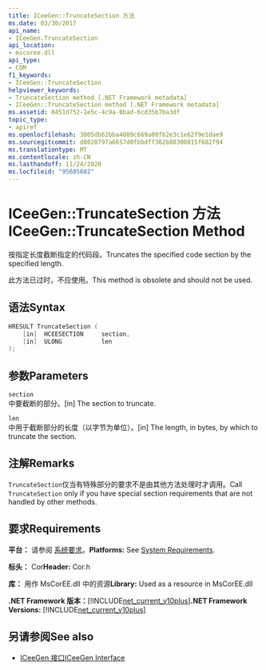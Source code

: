 ```yaml
---
title: ICeeGen::TruncateSection 方法
ms.date: 03/30/2017
api_name:
- ICeeGen.TruncateSection
api_location:
- mscoree.dll
api_type:
- COM
f1_keywords:
- ICeeGen::TruncateSection
helpviewer_keywords:
- TruncateSection method [.NET Framework metadata]
- ICeeGen::TruncateSection method [.NET Framework metadata]
ms.assetid: 0451d752-1e5c-4c9a-8bad-6cd35b7ba3df
topic_type:
- apiref
ms.openlocfilehash: 3005db62bba4089c669a00f62e3c1e62f9e1dae9
ms.sourcegitcommit: d8020797a6657d0fbbdff362b80300815f682f94
ms.translationtype: MT
ms.contentlocale: zh-CN
ms.lasthandoff: 11/24/2020
ms.locfileid: "95685682"
---
```

# <a name="iceegentruncatesection-method"></a><span data-ttu-id="dc51f-102">ICeeGen::TruncateSection 方法</span><span class="sxs-lookup"><span data-stu-id="dc51f-102">ICeeGen::TruncateSection Method</span></span>

<span data-ttu-id="dc51f-103">按指定长度截断指定的代码段。</span><span class="sxs-lookup"><span data-stu-id="dc51f-103">Truncates the specified code section by the specified length.</span></span>  
  
 <span data-ttu-id="dc51f-104">此方法已过时，不应使用。</span><span class="sxs-lookup"><span data-stu-id="dc51f-104">This method is obsolete and should not be used.</span></span>  
  
## <a name="syntax"></a><span data-ttu-id="dc51f-105">语法</span><span class="sxs-lookup"><span data-stu-id="dc51f-105">Syntax</span></span>  
  
```cpp  
HRESULT TruncateSection (  
    [in]  HCEESECTION     section,  
    [in]  ULONG           len  
);  
```  
  
## <a name="parameters"></a><span data-ttu-id="dc51f-106">参数</span><span class="sxs-lookup"><span data-stu-id="dc51f-106">Parameters</span></span>  

 `section`  
 <span data-ttu-id="dc51f-107">中要截断的部分。</span><span class="sxs-lookup"><span data-stu-id="dc51f-107">[in] The section to truncate.</span></span>  
  
 `len`  
 <span data-ttu-id="dc51f-108">中用于截断部分的长度（以字节为单位）。</span><span class="sxs-lookup"><span data-stu-id="dc51f-108">[in] The length, in bytes, by which to truncate the section.</span></span>  
  
## <a name="remarks"></a><span data-ttu-id="dc51f-109">注解</span><span class="sxs-lookup"><span data-stu-id="dc51f-109">Remarks</span></span>  

 <span data-ttu-id="dc51f-110">`TruncateSection`仅当有特殊部分的要求不是由其他方法处理时才调用。</span><span class="sxs-lookup"><span data-stu-id="dc51f-110">Call `TruncateSection` only if you have special section requirements that are not handled by other methods.</span></span>  
  
## <a name="requirements"></a><span data-ttu-id="dc51f-111">要求</span><span class="sxs-lookup"><span data-stu-id="dc51f-111">Requirements</span></span>  

 <span data-ttu-id="dc51f-112">**平台：** 请参阅 [系统要求](../../get-started/system-requirements.md)。</span><span class="sxs-lookup"><span data-stu-id="dc51f-112">**Platforms:** See [System Requirements](../../get-started/system-requirements.md).</span></span>  
  
 <span data-ttu-id="dc51f-113">**标头：** Cor</span><span class="sxs-lookup"><span data-stu-id="dc51f-113">**Header:** Cor.h</span></span>  
  
 <span data-ttu-id="dc51f-114">**库：** 用作 MsCorEE.dll 中的资源</span><span class="sxs-lookup"><span data-stu-id="dc51f-114">**Library:** Used as a resource in MsCorEE.dll</span></span>  
  
 <span data-ttu-id="dc51f-115">**.NET Framework 版本：**[!INCLUDE[net_current_v10plus](../../../../includes/net-current-v10plus-md.md)]</span><span class="sxs-lookup"><span data-stu-id="dc51f-115">**.NET Framework Versions:** [!INCLUDE[net_current_v10plus](../../../../includes/net-current-v10plus-md.md)]</span></span>  
  
## <a name="see-also"></a><span data-ttu-id="dc51f-116">另请参阅</span><span class="sxs-lookup"><span data-stu-id="dc51f-116">See also</span></span>

- [<span data-ttu-id="dc51f-117">ICeeGen 接口</span><span class="sxs-lookup"><span data-stu-id="dc51f-117">ICeeGen Interface</span></span>](iceegen-interface.md)
